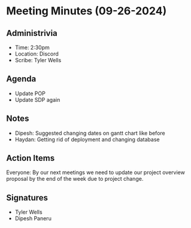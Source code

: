 # Meeting Minutes (09-26-2024)

## Administrivia
* Time: 2:30pm 
* Location: Discord
* Scribe: Tyler Wells

## Agenda
* Update POP
* Update SDP again

## Notes
* Dipesh: Suggested changing dates on gantt chart like before
* Haydan: Getting rid of deployment and changing database

## Action Items
Everyone: By our next meetings we need to update our project overview proposal by the end of the week due to project change. 


## Signatures
* Tyler Wells
* Dipesh Paneru

